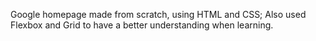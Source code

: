 Google homepage made from scratch, using HTML and CSS;
Also used Flexbox and Grid to have a better understanding when learning.